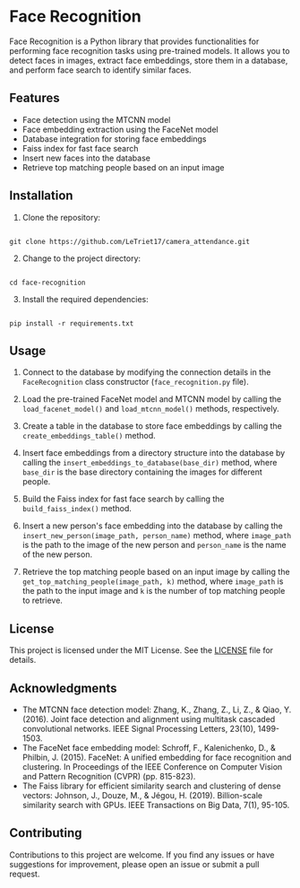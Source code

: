 # Face Recognition

Face Recognition is a Python library that provides functionalities for performing face recognition tasks using pre-trained models. It allows you to detect faces in images, extract face embeddings, store them in a database, and perform face search to identify similar faces.

## Features

- Face detection using the MTCNN model
- Face embedding extraction using the FaceNet model
- Database integration for storing face embeddings
- Faiss index for fast face search
- Insert new faces into the database
- Retrieve top matching people based on an input image

## Installation

1. Clone the repository:

```

git clone https://github.com/LeTriet17/camera_attendance.git

```

2. Change to the project directory:

```

cd face-recognition

```

3. Install the required dependencies:

```

pip install -r requirements.txt

```

## Usage

1. Connect to the database by modifying the connection details in the `FaceRecognition` class constructor (`face_recognition.py` file).

2. Load the pre-trained FaceNet model and MTCNN model by calling the `load_facenet_model()` and `load_mtcnn_model()` methods, respectively.

3. Create a table in the database to store face embeddings by calling the `create_embeddings_table()` method.

4. Insert face embeddings from a directory structure into the database by calling the `insert_embeddings_to_database(base_dir)` method, where `base_dir` is the base directory containing the images for different people.

5. Build the Faiss index for fast face search by calling the `build_faiss_index()` method.

6. Insert a new person's face embedding into the database by calling the `insert_new_person(image_path, person_name)` method, where `image_path` is the path to the image of the new person and `person_name` is the name of the new person.

7. Retrieve the top matching people based on an input image by calling the `get_top_matching_people(image_path, k)` method, where `image_path` is the path to the input image and `k` is the number of top matching people to retrieve.

## License

This project is licensed under the MIT License. See the [LICENSE](LICENSE) file for details.

## Acknowledgments

- The MTCNN face detection model: Zhang, K., Zhang, Z., Li, Z., & Qiao, Y. (2016). Joint face detection and alignment using multitask cascaded convolutional networks. IEEE Signal Processing Letters, 23(10), 1499-1503.
- The FaceNet face embedding model: Schroff, F., Kalenichenko, D., & Philbin, J. (2015). FaceNet: A unified embedding for face recognition and clustering. In Proceedings of the IEEE Conference on Computer Vision and Pattern Recognition (CVPR) (pp. 815-823).
- The Faiss library for efficient similarity search and clustering of dense vectors: Johnson, J., Douze, M., & Jégou, H. (2019). Billion-scale similarity search with GPUs. IEEE Transactions on Big Data, 7(1), 95-105.

## Contributing

Contributions to this project are welcome. If you find any issues or have suggestions for improvement, please open an issue or submit a pull request.

```
